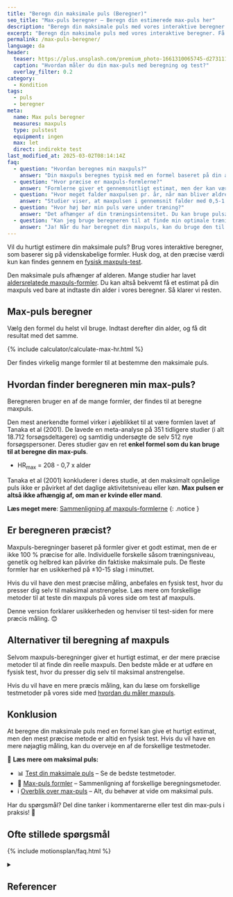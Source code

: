 ```yaml
---
title: "Beregn din maksimale puls (Beregner)"
seo_title: "Max-puls beregner – Beregn din estimerede max-puls her"
description: "Beregn din maksimale puls med vores interaktive beregner. Få en hurtig estimering baseret på aldersformler."
excerpt: "Beregn din maksimale puls med vores interaktive beregner. Få en hurtig estimering baseret på aldersformler."
permalink: /max-puls-beregner/
language: da
header:
  teaser: https://plus.unsplash.com/premium_photo-1661310065745-d2731112649c?ixlib=rb-4.0.3&ixid=M3wxMjA3fDB8MHxwaG90by1wYWdlfHx8fGVufDB8fHx8fA%3D%3D&auto=format&fit=crop&h=300&w=400&q=10
  caption: "Hvordan måler du din max-puls med beregning og test?"
  overlay_filter: 0.2
category:
  - Kondition
tags:
  - puls
  - beregner
meta:
  name: Max puls beregner
  measures: maxpuls
  type: pulstest
  equipment: ingen
  max: let
  direct: indirekte test
last_modified_at: 2025-03-02T08:14:14Z
faq:
  - question: "Hvordan beregnes min maxpuls?"
    answer: "Din maxpuls beregnes typisk med en formel baseret på din alder. Der findes flere formler, som giver forskellige estimater. Du kan bruge vores maxpuls-beregner på denne side til at få en hurtig beregning."
  - question: "Hvor præcise er maxpuls-formlerne?"
    answer: "Formlerne giver et gennemsnitligt estimat, men der kan være store individuelle forskelle. Den mest præcise måde at finde din maxpuls på er gennem en fysisk test. Se mere på vores side om [test af maxpuls](/max-puls-test/)."
  - question: "Hvor meget falder maxpulsen pr. år, når man bliver ældre?"
    answer: "Studier viser, at maxpulsen i gennemsnit falder med 0,5-1 slag/år. Dette er indbygget i de fleste beregningsformler. Du kan se forskellige formler på vores side om [maxpuls-formler](/max-puls-formler/)."
  - question: "Hvor høj bør min puls være under træning?"
    answer: "Det afhænger af din træningsintensitet. Du kan bruge pulszoner til at strukturere din træning og sikre, at du træner effektivt. Læs mere om [pulstræning og træningszoner](/pulstraening/)."
  - question: "Kan jeg bruge beregneren til at finde min optimale træningspuls?"
    answer: "Ja! Når du har beregnet din maxpuls, kan du bruge den til at finde dine træningszoner. Mange træningsprogrammer bruger maxpulsen som grundlag for intensitetszoner. Det er dog mere præcist at bruge en [rigtig maxpuls-test](/max-puls-test/). Se vores guide til [pulstræning](/pulstraening/) for mere information."
---
```


Vil du hurtigt estimere din maksimale puls? Brug vores interaktive beregner, som baserer sig på videnskabelige formler. Husk dog, at den præcise værdi kun kan findes gennem en [fysisk maxpuls-test](/max-puls-test/).

Den maksimale puls afhænger af alderen. Mange studier har lavet [aldersrelatede maxpuls-formler](/max-puls-formler/). Du kan altså bekvemt få et estimat på din maxpuls ved bare at indtaste din alder i vores beregner. Så klarer vi resten.

## Max-puls beregner

Vælg den formel du helst vil bruge. Indtast derefter din alder, og få dit resultat med det samme.

{% include calculator/calculate-max-hr.html %}

Der findes virkelig mange formler til at bestemme den maksimale puls.

## Hvordan finder beregneren min max-puls?

Beregneren bruger en af de mange formler, der findes til at beregne maxpuls. 

Den mest anerkendte formel virker i øjeblikket til at være formlen lavet af Tanaka et al (2001). De lavede en meta-analyse på 351 tidligere studier (i alt 18.712 forsøgsdeltagere) og samtidig undersøgte de selv 512 nye forsøgspersoner. Deres studier gav en ret **enkel formel som du kan bruge til at beregne din max-puls**.

- HR<sub>max</sub> = 208 - 0,7 x alder

Tanaka et al (2001) konkluderer i deres studie, at den maksimalt opnåelige puls ikke er påvirket af det daglige aktivitetsniveau eller køn. **Max pulsen er altså ikke afhængig af, om man er kvinde eller mand**.

**Læs meget mere**: [Sammenligning af maxpuls-formlerne](/max-puls-formler/)
{: .notice }

## Er beregneren præcist?

Maxpuls-beregninger baseret på formler giver et godt estimat, men de er ikke 100 % præcise for alle. Individuelle forskelle såsom træningsniveau, genetik og helbred kan påvirke din faktiske maksimale puls. De fleste formler har en usikkerhed på ±10-15 slag i minuttet.

Hvis du vil have den mest præcise måling, anbefales en fysisk test, hvor du presser dig selv til maksimal anstrengelse. Læs mere om forskellige metoder til at teste din maxpuls på vores side om test af maxpuls.

Denne version forklarer usikkerheden og henviser til test-siden for mere præcis måling. 😊

## Alternativer til beregning af maxpuls

Selvom maxpuls-beregninger giver et hurtigt estimat, er der mere præcise metoder til at finde din reelle maxpuls. Den bedste måde er at udføre en fysisk test, hvor du presser dig selv til maksimal anstrengelse.

Hvis du vil have en mere præcis måling, kan du læse om forskellige testmetoder på vores side med [hvordan du måler maxpuls](/test-max-puls/).

## Konklusion

At beregne din maksimale puls med en formel kan give et hurtigt estimat, men den mest præcise metode er altid en fysisk test. Hvis du vil have en mere nøjagtig måling, kan du overveje en af de forskellige testmetoder.  

🔗 **Læs mere om maksimal puls:**

- 📊 [Test din maksimale puls](/max-puls-test/) – Se de bedste testmetoder.  
- 🧮 [Max-puls formler](/max-puls-formler/) – Sammenligning af forskellige beregningsmetoder.  
- ℹ️ [Overblik over max-puls](/test-max-puls/) – Alt, du behøver at vide om maksimal puls.  

Har du spørgsmål? Del dine tanker i kommentarerne eller test din max-puls i praksis! 🚀  

## Ofte stillede spørgsmål

{% include motionsplan/faq.html %}

<details markdown="1" class="references">
  <summary><h2 class="references">Referencer</h2></summary>

- Tanaka, Hirofumi, Kevin Monahan, og Douglas Seals. 2001. “Age-Predicted Maximal Heart Rate Revisited”. Journal of the American College of Cardiology 37 (februar): 153–56. <https://doi.org/10.1016/S0735-1097(00)01054-8>.
- GELLISH, RONALD L.; GOSLIN, BRIAN R.; OLSON, RONALD E.; McDONALD, AUDRY; RUSSI, GARY D.; MOUDGIL, VIRINDER K. Longitudinal Modeling of the Relationship between Age and Maximal Heart Rate, Medicine & Science in Sports & Exercise: May 2007 - Volume 39 - Issue 5 - p 822-829
doi: 10.1097/mss.0b013e31803349c6 - [Artikel](https://journals.lww.com/acsm-msse/Fulltext/2007/05000/Longitudinal_Modeling_of_the_Relationship_between.11.aspx)
- [Effect of Age and Other Factors on Maximal Heart Rate](https://shapeamerica.tandfonline.com/doi/abs/10.1080/02701367.1982.10605252) (Londeree & Moeschberger)
- [The Surprising History of the "HRmax=220-age" Equation](https://www.asep.org/asep/asep/Robergs2.pdf) (PDF of the Journal of Exercise Physiology that includes details of Inbar and other formulas)
- [Training induced changes in maximum heart rate](https://www.ncbi.nlm.nih.gov/pubmed/17960504) (Whyte et al., 2008)
</details>
